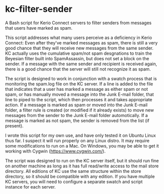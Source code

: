 # kc-filter-sender
A Bash script for Kerio Connect servers to filter senders from messages that users have marked as spam.

This script addresses what many users perceive as a deficiency in Kerio Connect: Even after they've marked messages as spam, there is still a very good chance that they will receive new messages from the same sender. KC actually uses the cumulative spam/not spam desgnations to train the Beyesian filter built into SpamAssassin, but does not set a block on the sender. If a message with the same sender and recipient is received again, there is a good chance that the server will still not recognize it as spam.

The script is designed to work in conjunction with a swatch process that is monitoring the spam.log file on the KC server. If a line is added to the file that indicates that a user has marked a message as either spam or not spam, or has manually moved a message into the Junk E-mail folder, that line to piped to the script, which then processes it and takes appropriate action. If a message is marked as spam or moved into the Junk E-mail folder, a filter rule is created (or modified if it already exists) to move new messages from the sender to the Junk E-mail folder automotically. If a message is marked as not spam, the sender is removed from the list (if present). 

I wrote this script for my own use, and have only tested it on Ubuntu Linux thus far. I suspect it will run properly on any Linux distro. It may require some modifications to run on a Mac. On Windows, you may be able to get it working with Cygwin (https://www.cygwin.com/).

The script was designed to run on the KC server itself, but it should run fine on another machine as long as it has full read/write access to the mail store directory. All editions of KC use the same structure within the store directory, so it should be compatible with any edition. If you have multiple KC servers, you will need to configure a separate swatch and script instance for each server.

